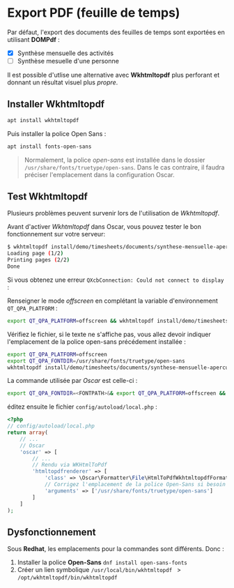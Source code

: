 # Export PDF (feuille de temps)

Par défaut, l'export des documents des feuilles de temps sont exportées en utilisant **DOMPdf** : 

 - [x] Synthèse mensuelle des activités
 - [ ] Synthèse mesuelle d'une personne
 
Il est possible d'utlise une alternative avec **Wkhtmltopdf** plus perforant et donnant un résultat visuel plus *propre*.

## Installer Wkhtmltopdf

```bash
apt install wkhtmltopdf
```

Puis installer la police Open Sans : 

```bash
apt install fonts-open-sans
```

> Normalement, la police *open-sans* est installée dans le dossier `/usr/share/fonts/truetype/open-sans`. Dans le cas contraire, il faudra préciser l'emplacement dans la configuration Oscar.


## Test Wkhtmltopdf

Plusieurs problèmes peuvent survenir lors de l'utilisation de *Wkhtmltopdf*.

Avant d'activer *Wkhtmltopdf* dans Oscar, vous pouvez tester le bon fonctionnement sur votre serveur: 

```bash
$ wkhtmltopdf install/demo/timesheets/documents/synthese-mensuelle-apercu.html /tmp/preview.pdf
Loading page (1/2)
Printing pages (2/2)                                               
Done                                                           
```

Si vous obtenez une erreur `QXcbConnection: Could not connect to display` : 

Renseigner le mode *offscreen* en complétant la variable d'environnement `QT_QPA_PLATFORM` : 

```bash
export QT_QPA_PLATFORM=offscreen && wkhtmltopdf install/demo/timesheets/documents/synthese-mensuelle-apercu.html /tmp/preview.pdf
```

Vérifiez le fichier, si le texte ne s'affiche pas, vous allez devoir indiquer l'emplacement de la police open-sans précédement installée : 

```bash
export QT_QPA_PLATFORM=offscreen 
export QT_QPA_FONTDIR=/usr/share/fonts/truetype/open-sans
wkhtmltopdf install/demo/timesheets/documents/synthese-mensuelle-apercu.html /tmp/preview.pdf
```

La commande utilisée par *Oscar* est celle-ci : 

```bash
export QT_QPA_FONTDIR=<FONTPATH>&& export QT_QPA_PLATFORM=offscreen && wkhtmltopdf -O %s %s %s
```

éditez ensuite le fichier `config/autoload/local.php` : 

```php
<?php
// config/autoload/local.php
return array(
    // ...
    // Oscar
    'oscar' => [
        // ...
        // Rendu via WKHtmlToPdf
        'htmltopdfrenderer' => [
            'class' => \Oscar\Formatter\File\HtmlToPdfWkhtmltopdfFormatter::class,
            // Corrigez l'emplacement de la police Open-Sans si besoin
            'arguments' => ['/usr/share/fonts/truetype/open-sans']
        ]
    ]
);
```

## Dysfonctionnement

 Sous **Redhat**, les emplacements pour la commandes sont différents. Donc : 
 
 1. Installer la police **Open-Sans** `dnf install open-sans-fonts`
 2. Créer un lien symbolique `/usr/local/bin/wkhtmltopdf ` > `/opt/wkhtmltopdf/bin/wkhtmltopdf` 